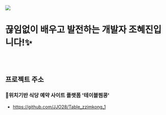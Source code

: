 <img src="https://github.com/user-attachments/assets/f034d45c-fc81-406a-a7d3-543a974cc8b4">

# 끊임없이 배우고 발전하는 개발자 조혜진입니다!✨   
<br><br>




## 프로젝트 주소 


### 🍕위치기반 식당 예약 사이트 플랫폼 '테이블찜콩'
- https://github.com/JJO28/Table_zzimkong_1


